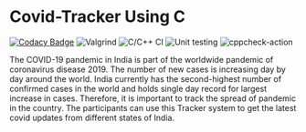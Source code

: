 # Covid-Tracker Using C
 [![Codacy Badge](https://api.codacy.com/project/badge/Grade/a8abd8bc950f401bb5864eeb67b0d045)](https://app.codacy.com/gh/stepin104890/Covid-Tracker?utm_source=github.com&utm_medium=referral&utm_content=stepin104890/Covid-Tracker&utm_campaign=Badge_Grade_Settings)  ![Valgrind](https://github.com/stepin104890/Covid-Tracker/workflows/Valgrind/badge.svg)  ![C/C++ CI](https://github.com/stepin104890/Covid-Tracker/workflows/C/C++%20CI/badge.svg)  ![Unit testing](https://github.com/stepin104890/Covid-Tracker/workflows/Unit%20testing/badge.svg)  ![cppcheck-action](https://github.com/stepin104890/Covid-Tracker/workflows/cppcheck-action/badge.svg)   
 
The COVID-19 pandemic in India is part of the worldwide pandemic of coronavirus disease 2019. The number of new cases is increasing day by day around the world. India currently has the second-highest number of confirmed cases in the world and holds single day record for largest increase in cases. Therefore, it is important to track the spread of pandemic in the country. The participants can use this Tracker system to get the latest covid updates from different states of India.
